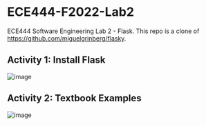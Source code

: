 # ECE444-F2022-Lab2
ECE444 Software Engineering Lab 2 - Flask. This repo is a clone of https://github.com/miguelgrinberg/flasky.

## Activity 1: Install Flask
![image](https://user-images.githubusercontent.com/56566212/191979374-f2c7ee19-9fe2-4c05-8374-52b1f209fad9.png)

## Activity 2: Textbook Examples
![image](https://user-images.githubusercontent.com/56566212/191983489-7a459585-0b27-446b-8269-2b69e68f3baa.png)


